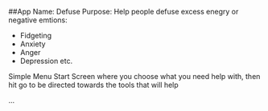 ##App Name: Defuse
Purpose: Help people defuse excess enegry or negative emtions:
- Fidgeting
- Anxiety
- Anger
- Depression
etc.

Simple Menu Start Screen where you choose what you need help with, then hit go to be directed towards the tools that will help

...
>
